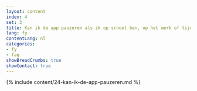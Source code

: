```yaml
---
layout: content
index: 4
set: 3
title: Kan ik de app pauzeren als ik op school ben, op het werk of tijdens het sporten?
lang: fy
contentLang: nl
categories:
- fy
- faq
showBreadCrumbs: true
showContact: true
---
```

{% include content/24-kan-ik-de-app-pauzeren.md %}
